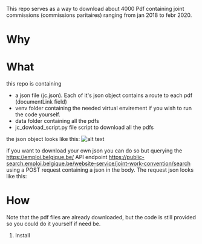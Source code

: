 This repo serves as a way to download about 4000 Pdf containing joint commissions (commissions paritaires) ranging from jan 2018 to febr 2020.

# Why 

# What
this repo is containing
- a json file (jc.json). Each of it's json object contains a route to each pdf (documentLink field)
- venv folder containing the needed virtual envirement if you wish to run the code yourself.
- data folder containing all the pdfs
- jc_dowload_script.py file script to download all the pdfs

the json object looks like this:
![alt text](https://github.com/Cassik6/commissions-paritaires/blob/main/assets/requestjson.jpg?raw=true)

if you want to download your own json you can do so but querying the https://emploi.belgique.be/ API endpoint https://public-search.emploi.belgique.be/website-service/joint-work-convention/search using a POST request containing a json in the body. The request json looks like this:




# How
Note that the pdf files are already downloaded, but the code is still provided so you could do it yourself if need be.

1. Install 




